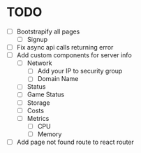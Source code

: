 # TODO

- [ ] Bootstrapify all pages
  - [ ] Signup
- [ ] Fix async api calls returning error
- [ ] Add custom components for server info
  - [ ] Network
    - [ ] Add your IP to security group
    - [ ] Domain Name
  - [ ] Status
  - [ ] Game Status
  - [ ] Storage
  - [ ] Costs
  - [ ] Metrics
    - [ ] CPU
    - [ ] Memory
- [ ] Add page not found route to react router
